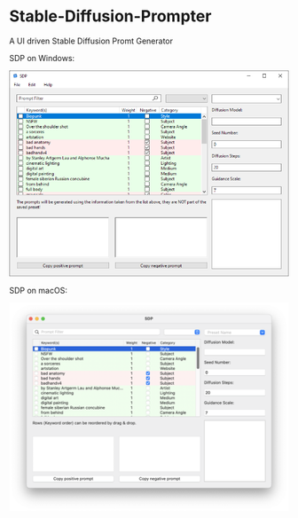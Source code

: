 # Stable-Diffusion-Prompter
A UI driven Stable Diffusion Promt Generator

SDP on Windows:

![Main Screen on Windows 10](https://github.com/Schneppi/Stable-Diffusion-Prompter/blob/main/GitHubImages/Win_Window_Main.PNG)

SDP on macOS:

![Main Screen on macOS 13](https://github.com/Schneppi/Stable-Diffusion-Prompter/blob/main/GitHubImages/mac_Window_Main.png)
